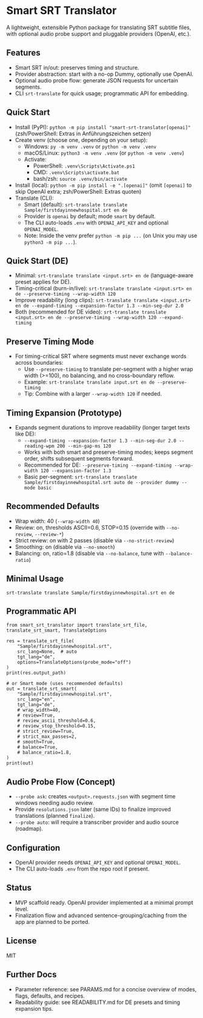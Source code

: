 Smart SRT Translator
====================

A lightweight, extensible Python package for translating SRT subtitle files, with optional audio probe support and pluggable providers (OpenAI, etc.).

Features
--------
- Smart SRT in/out: preserves timing and structure.
- Provider abstraction: start with a no-op Dummy, optionally use OpenAI.
- Optional audio probe flow: generate JSON requests for uncertain segments.
- CLI `srt-translate` for quick usage; programmatic API for embedding.

Quick Start
-----------
- Install (PyPI): `python -m pip install "smart-srt-translator[openai]"` (zsh/PowerShell: Extras in Anführungszeichen setzen)
- Create venv (choose one, depending on your setup):
  - Windows: `py -m venv .venv` or `python -m venv .venv`
  - macOS/Linux: `python3 -m venv .venv` (or `python -m venv .venv`)
  - Activate:
    - PowerShell: `.venv\Scripts\Activate.ps1`
    - CMD: `.venv\Scripts\activate.bat`
    - bash/zsh: `source .venv/bin/activate`
- Install (local): `python -m pip install -e ".[openai]"` (omit `[openai]` to skip OpenAI extra; zsh/PowerShell: Extras quoten)
- Translate (CLI):
  - Smart (default): `srt-translate translate Sample/firstdayinnewhospital.srt en de`
  - Provider is `openai` by default; mode `smart` by default.
  - The CLI auto-loads `.env` with `OPENAI_API_KEY` and optional `OPENAI_MODEL`.
  - Note: Inside the venv prefer `python -m pip ...` (on Unix you may use `python3 -m pip ...`).

Quick Start (DE)
----------------
- Minimal: `srt-translate translate <input.srt> en de` (language-aware preset applies for DE).
- Timing-critical (burn-in/live): `srt-translate translate <input.srt> en de --preserve-timing --wrap-width 120`
- Improve readability (long clips): `srt-translate translate <input.srt> en de --expand-timing --expansion-factor 1.3 --min-seg-dur 2.0`
- Both (recommended for DE video): `srt-translate translate <input.srt> en de --preserve-timing --wrap-width 120 --expand-timing`

Preserve Timing Mode
--------------------
- For timing-critical SRT where segments must never exchange words across boundaries:
  - Use `--preserve-timing` to translate per-segment with a higher wrap width (>=100), no balancing, and no cross-boundary reflow.
  - Example: `srt-translate translate input.srt en de --preserve-timing`
  - Tip: Combine with a larger `--wrap-width 120` if needed.

Timing Expansion (Prototype)
----------------------------
- Expands segment durations to improve readability (longer target texts like DE):
  - `--expand-timing --expansion-factor 1.3 --min-seg-dur 2.0 --reading-wpm 200 --min-gap-ms 120`
  - Works with both smart and preserve-timing modes; keeps segment order, shifts subsequent segments forward.
  - Recommended for DE: `--preserve-timing --expand-timing --wrap-width 120 --expansion-factor 1.3`
  - Basic per-segment: `srt-translate translate Sample/firstdayinnewhospital.srt auto de --provider dummy --mode basic`

Recommended Defaults
--------------------
- Wrap width: 40 (`--wrap-width 40`)
- Review: on, thresholds ASCII=0.6, STOP=0.15 (override with `--no-review`, `--review-*`)
- Strict review: on with 2 passes (disable via `--no-strict-review`)
- Smoothing: on (disable via `--no-smooth`)
- Balancing: on, ratio=1.8 (disable via `--no-balance`, tune with `--balance-ratio`)

Minimal Usage
-------------
`srt-translate translate Sample/firstdayinnewhospital.srt en de`

Programmatic API
----------------
```
from smart_srt_translator import translate_srt_file, translate_srt_smart, TranslateOptions

res = translate_srt_file(
    "Sample/firstdayinnewhospital.srt",
    src_lang=None,  # auto
    tgt_lang="de",
    options=TranslateOptions(probe_mode="off")
)
print(res.output_path)

# or Smart mode (uses recommended defaults)
out = translate_srt_smart(
    "Sample/firstdayinnewhospital.srt",
    src_lang="en",
    tgt_lang="de",
    # wrap_width=40,
    # review=True,
    # review_ascii_threshold=0.6,
    # review_stop_threshold=0.15,
    # strict_review=True,
    # strict_max_passes=2,
    # smooth=True,
    # balance=True,
    # balance_ratio=1.8,
)
print(out)
```

Audio Probe Flow (Concept)
--------------------------
- `--probe ask`: creates `<output>.requests.json` with segment time windows needing audio review.
- Provide `resolutions.json` later (same IDs) to finalize improved translations (planned `finalize`).
- `--probe auto`: will require a transcriber provider and audio source (roadmap).

Configuration
-------------
- OpenAI provider needs `OPENAI_API_KEY` and optional `OPENAI_MODEL`.
- The CLI auto-loads `.env` from the repo root if present.

Status
------
- MVP scaffold ready. OpenAI provider implemented at a minimal prompt level.
- Finalization flow and advanced sentence-grouping/caching from the app are planned to be ported.

License
-------
MIT

Further Docs
------------
- Parameter reference: see PARAMS.md for a concise overview of modes, flags, defaults, and recipes.
 - Readability guide: see READABILITY.md for DE presets and timing expansion tips.
